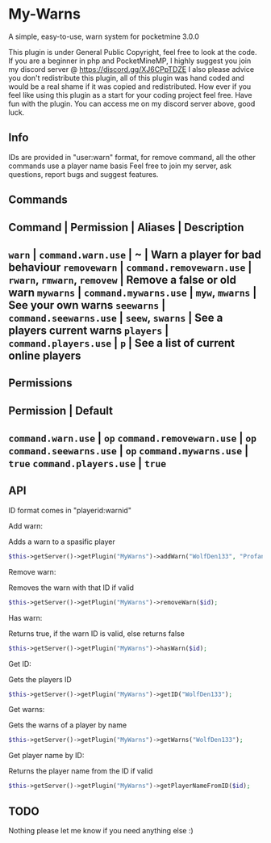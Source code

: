 # My-Warns
A simple, easy-to-use, warn system for pocketmine 3.0.0

 This plugin is under General Public Copyright, feel free to look at the code.
 If you are a beginner in php and PocketMineMP, I highly suggest you join my discord server @ https://discord.gg/XJ6CPpTDZE
 I also please advice you don't redistribute this plugin, all of this plugin was hand coded and would be a real shame if it was copied and redistributed.
 How ever if you feel like using this plugin as a start for your coding project feel free.
 Have fun with the plugin. You can access me on my discord server above, good luck.
 
## Info

IDs are provided in "user:warn" format, for remove command, all the other commands use a player name basis 
Feel free to join my server, ask questions, report bugs and suggest features.

## Commands

Command | Permission | Aliases | Description
--------------------------------------------
`warn` | `command.warn.use` | ~ | Warn a player for bad behaviour
`removewarn` | `command.removewarn.use` | `rwarn`, `rmwarn`, `removew` | Remove a false or old warn
`mywarns` | `command.mywarns.use` | `myw`, `mwarns` | See your own warns
`seewarns` | `command.seewarns.use` | `seew`, `swarns` | See a players current warns
`players` | `command.players.use` | `p` | See a list of current online players
--------------------------------------------

## Permissions
Permission | Default
--------------------
`command.warn.use` | `op`
`command.removewarn.use` | `op`
`command.seewarns.use` | `op`
`command.mywarns.use` | `true`
`command.players.use` | `true`
--------------------

## API

ID format comes in "playerid:warnid" 

Add warn:

  Adds a warn to a spasific player
  ```php 
  $this->getServer()->getPlugin("MyWarns")->addWarn("WolfDen133", "Profanity");
  ```
  
Remove warn: 

  Removes the warn with that ID if valid
  ```php
  $this->getServer()->getPlugin("MyWarns")->removeWarn($id);
  ```

Has warn:

  Returns true, if the warn ID is valid, else returns false
  ```php
  $this->getServer()->getPlugin("MyWarns")->hasWarn($id);
  ```
  
Get ID:

  Gets the players ID
  ```php
  $this->getServer()->getPlugin("MyWarns")->getID("WolfDen133");
  ```
  
Get warns:

  Gets the warns of a player by name
  ```php
  $this->getServer()->getPlugin("MyWarns")->getWarns("WolfDen133");
  ```
  
Get player name by ID:

  Returns the player name from the ID if valid
  ```php
  $this->getServer()->getPlugin("MyWarns")->getPlayerNameFromID($id);
  ```
  
## TODO

Nothing please let me know if you need anything else :)
  

